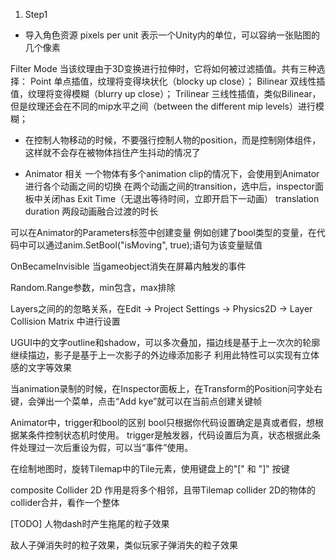 ﻿1. Step1
- 导入角色资源
pixels per unit 表示一个Unity内的单位，可以容纳一张贴图的几个像素

Filter Mode 当该纹理由于3D变换进行拉伸时，它将如何被过滤插值。共有三种选择：
Point 单点插值，纹理将变得块状化（blocky up close）；
Bilinear 双线性插值，纹理将变得模糊（blurry up close）；
Trilinear 三线性插值，类似Bilinear，但是纹理还会在不同的mip水平之间（between the different mip levels）进行模糊；

- 在控制人物移动的时候，不要强行控制人物的position，而是控制刚体组件，这样就不会存在被物体挡住产生抖动的情况了

- Animator 相关
一个物体有多个animation clip的情况下，会使用到Animator进行各个动画之间的切换
在两个动画之间的transition，选中后，inspector面板中关闭has Exit Time（无退出等待时间，立即开启下一动画）
translation duration 两段动画融合过渡的时长

可以在Animator的Parameters标签中创建变量
例如创建了bool类型的变量，在代码中可以通过anim.SetBool("isMoving", true);语句为该变量赋值

OnBecameInvisible 当gameobject消失在屏幕内触发的事件

Random.Range参数，min包含，max排除

Layers之间的的忽略关系，在Edit -> Project Settings -> Physics2D -> Layer Collision Matrix 中进行设置

UGUI中的文字outline和shadow，可以多次叠加，描边线是基于上一次次的轮廓继续描边，影子是基于上一次影子的外边缘添加影子
利用此特性可以实现有立体感的文字等效果

当animation录制的时候，在Inspector面板上，在Transform的Position问字处右键，会弹出一个菜单，点击“Add kye”就可以在当前点创建关键帧

Animator中，trigger和bool的区别
bool只根据你代码设置确定是真或者假，想根据某条件控制状态机时使用。
trigger是触发器，代码设置后为真，状态根据此条件处理过一次后重设为假，可以当“事件”使用。

在绘制地图时，旋转Tilemap中的Tile元素，使用键盘上的"[" 和 "]" 按键

composite Collider 2D 作用是将多个相邻，且带Tilemap collider 2D的物体的 collider合并，看作一个整体

[TODO]
人物dash时产生拖尾的粒子效果

敌人子弹消失时的粒子效果，类似玩家子弹消失的粒子效果
